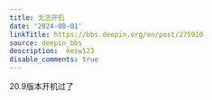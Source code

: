 ```yaml
---
title: 无法开机
date: '2024-08-01'
linkTitle: https://bbs.deepin.org/en/post/275910
source: deepin_bbs
description:  kezw123 
disable_comments: true
---
```

20.9版本开机过了
